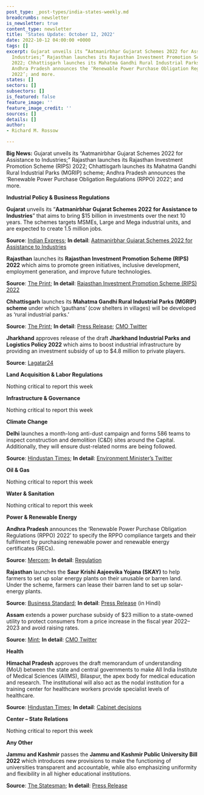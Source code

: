 ```yaml
---
post_type: _post-types/india-states-weekly.md
breadcrumbs: newsletter
is_newsletter: true
content_type: newsletter
title: 'States Update: October 12, 2022'
date: 2022-10-12 04:00:00 +0000
tags: []
excerpt: Gujarat unveils its “Aatmanirbhar Gujarat Schemes 2022 for Assistance to
  Industries;” Rajasthan launches its Rajasthan Investment Promotion Scheme (RIPS)
  2022; Chhattisgarh launches its Mahatma Gandhi Rural Industrial Parks (MGRIP) scheme;
  Andhra Pradesh announces the ‘Renewable Power Purchase Obligation Regulations (RPPO)
  2022’; and more.
states: []
sectors: []
subsectors: []
is_featured: false
feature_image: ''
feature_image_credit: ''
sources: []
details: []
author:
- Richard M. Rossow

---
```

**Big News:** Gujarat unveils its “Aatmanirbhar Gujarat Schemes 2022 for Assistance to Industries;” Rajasthan launches its Rajasthan Investment Promotion Scheme (RIPS) 2022; Chhattisgarh launches its Mahatma Gandhi Rural Industrial Parks (MGRIP) scheme; Andhra Pradesh announces the ‘Renewable Power Purchase Obligation Regulations (RPPO) 2022’; and more.

**Industrial Policy & Business Regulations**

**Gujarat** unveils its “**Aatmanirbhar Gujarat Schemes 2022** **for Assistance to Industries**” that aims to bring $15 billion in investments over the next 10 years. The schemes targets MSMEs, Large and Mega industrial units, and are expected to create 1.5 million jobs.

**Source**: [Indian Express](https://indianexpress.com/article/cities/gandhinagar/gujarat-launches-scheme-to-attract-rs-12-5-lakh-crore-investments-8191586/); **In detail**: [Aatmanirbhar Gujarat Schemes 2022 for Assistance to Industries](https://cmogujarat.gov.in/en/portfolio/aatmanirbhar-gujarat-2022-industries-assistance/)

**Rajasthan** launches its **Rajasthan Investment Promotion Scheme (RIPS) 2022** which aims to promote green initiatives, inclusive development, employment generation, and improve future technologies.

**Source**: [The Print](https://theprint.in/india/rajasthan-cm-announces-to-create-risf-like-cisf-in-centre-to-provide-conducive-environment-to-industries/1158593/); **In detail**: [Rajasthan Investment Promotion Scheme (RIPS) 2022](https://invest.rajasthan.gov.in/policies/rajasthan-investment-promotion-scheme-rips-2022.pdf)

**Chhattisgarh** launches its **Mahatma Gandhi Rural Industrial Parks (MGRIP) scheme** under which ‘gauthans’ (cow shelters in villages) will be developed as ‘rural industrial parks.’

**Source**: [The Print](https://theprint.in/india/chhattisgarh-govt-launches-scheme-to-develop-gauthans-into-rural-industrial-parks/1151965/); **In detail**: [Press Release](https://dprcg.gov.in/post/1664730180/Raipur_:_Rural_Industrial_Park_will_play_a_vital_role_in_realizing_Mahatma_Gandhi's_dream_of_self-supporting_villages:_Chief_Minister_Bhupesh_Baghel); [CMO Twitter](https://twitter.com/bhupeshbaghel/status/1576500764125822976)

**Jharkhand** approves release of the draft **Jharkhand Industrial Parks and Logistics Policy 2022** which aims to boost industrial infrastructure by providing an investment subsidy of up to $4.8 million to private players.

**Source**: [Lagatar24](https://lagatar24.com/jharkhand-to-give-subsidy-up-to-rs-40-cr-for-industrial-logistics-parks/125113/)

**Land Acquisition & Labor Regulations**

Nothing critical to report this week

**Infrastructure & Governance**

Nothing critical to report this week

**Climate Change**

**Delhi** launches a month-long anti-dust campaign and forms 586 teams to inspect construction and demolition (C&D) sites around the Capital. Additionally, they will ensure dust-related norms are being followed.

**Source**: [Hindustan Times](https://www.hindustantimes.com/cities/delhi-news/delhi-govt-launches-month-long-anti-dust-campaign-101665081322818.html); **In detail**: [Environment Minister’s Twitter](https://twitter.com/AapKaGopalRai/status/1577947864369889280/)

**Oil & Gas**

Nothing critical to report this week

**Water & Sanitation**

Nothing critical to report this week

**Power & Renewable Energy**

**Andhra Pradesh** announces the ‘Renewable Power Purchase Obligation Regulations (RPPO) 2022’ to specify the RPPO compliance targets and their fulfilment by purchasing renewable power and renewable energy certificates (RECs).

**Source**: [Mercom](https://mercomindia.com/andhra-pradesh-renewable-purchase-obligation-2026-27/); **In detail**: [Regulation](https://aperc.gov.in/admin/upload/RegulationNo5GAZETTECOPY.pdf)

**Rajasthan** launches the **Saur Krishi Aajeevika Yojana (SKAY)** to help farmers to set up solar energy plants on their unusable or barren land. Under the scheme, farmers can lease their barren land to set up solar-energy plants.

**Source**: [Business Standard](https://www.business-standard.com/article/economy-policy/rajasthan-govt-leases-barren-land-to-power-solar-energy-plants-122100601203_1.html); **In detail**: [Press Release](https://dipr.rajasthan.gov.in/press-release-detail/71107/85) (in Hindi)

**Assam** extends a power purchase subsidy of $23 million to a state-owned utility to protect consumers from a price increase in the fiscal year 2022–2023 and avoid raising rates.

**Source**: [Mint](https://www.livemint.com/news/india/assam-cabinet-approves-rs-190-cr-power-purchase-subsidy-to-avoid-tariff-hike-11665147991857.html); **In detail**: [CMO Twitter](https://twitter.com/himantabiswa/status/1578309463697940481)

**Health**

**Himachal Pradesh** approves the draft memorandum of understanding (MoU) between the state and central governments to make All India Institute of Medical Sciences (AIIMS), Bilaspur, the apex body for medical education and research. The institutional will also act as the nodal institution for a training center for healthcare workers provide specialist levels of healthcare.

**Source**: [Hindustan Times](https://www.hindustantimes.com/cities/chandigarh-news/hp-cabinet-nod-to-draft-mou-to-make-bilaspur-aiims-apex-medical-body-101665095371058.html); **In detail**: [Cabinet decisions](http://himachalpr.gov.in/PressReleaseByYear.aspx?Language=1&ID=26598&Type=2&Date=06/10/2022)

**Center – State Relations**

Nothing critical to report this week

**Any Other**

**Jammu and Kashmir** passes the **Jammu and Kashmir Public University Bill 2022** which introduces new provisions to make the functioning of universities transparent and accountable, while also emphasizing uniformity and flexibility in all higher educational institutions.

**Source**: [The Statesman](https://www.thestatesman.com/india/ac-nod-to-jammu-and-kashmir-public-university-bill-2022-1503119183.html); **In detail**: [Press Release](http://new.jkdirinf.in/NewsDescription.aspx?ID=93655)
